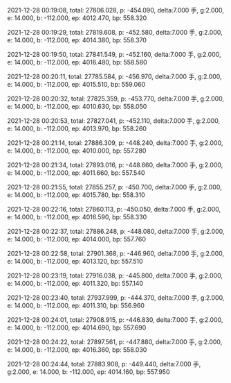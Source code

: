2021-12-28 00:19:08, total: 27806.028, p: -454.090, delta:7.000 手, g:2.000, e: 14.000, b: -112.000, ep: 4012.470, bp: 558.320

2021-12-28 00:19:29, total: 27819.608, p: -452.580, delta:7.000 手, g:2.000, e: 14.000, b: -112.000, ep: 4014.380, bp: 558.370

2021-12-28 00:19:50, total: 27841.549, p: -452.160, delta:7.000 手, g:2.000, e: 14.000, b: -112.000, ep: 4016.480, bp: 558.580

2021-12-28 00:20:11, total: 27785.584, p: -456.970, delta:7.000 手, g:2.000, e: 14.000, b: -112.000, ep: 4015.510, bp: 559.060

2021-12-28 00:20:32, total: 27825.359, p: -453.770, delta:7.000 手, g:2.000, e: 14.000, b: -112.000, ep: 4010.630, bp: 558.050

2021-12-28 00:20:53, total: 27827.041, p: -452.110, delta:7.000 手, g:2.000, e: 14.000, b: -112.000, ep: 4013.970, bp: 558.260

2021-12-28 00:21:14, total: 27886.309, p: -448.240, delta:7.000 手, g:2.000, e: 14.000, b: -112.000, ep: 4010.000, bp: 557.280

2021-12-28 00:21:34, total: 27893.016, p: -448.660, delta:7.000 手, g:2.000, e: 14.000, b: -112.000, ep: 4011.660, bp: 557.540

2021-12-28 00:21:55, total: 27855.257, p: -450.700, delta:7.000 手, g:2.000, e: 14.000, b: -112.000, ep: 4015.780, bp: 558.310

2021-12-28 00:22:16, total: 27860.113, p: -450.050, delta:7.000 手, g:2.000, e: 14.000, b: -112.000, ep: 4016.590, bp: 558.330

2021-12-28 00:22:37, total: 27886.248, p: -448.080, delta:7.000 手, g:2.000, e: 14.000, b: -112.000, ep: 4014.000, bp: 557.760

2021-12-28 00:22:58, total: 27901.368, p: -446.960, delta:7.000 手, g:2.000, e: 14.000, b: -112.000, ep: 4013.120, bp: 557.510

2021-12-28 00:23:19, total: 27916.038, p: -445.800, delta:7.000 手, g:2.000, e: 14.000, b: -112.000, ep: 4011.320, bp: 557.140

2021-12-28 00:23:40, total: 27937.999, p: -444.370, delta:7.000 手, g:2.000, e: 14.000, b: -112.000, ep: 4011.310, bp: 556.960

2021-12-28 00:24:01, total: 27908.915, p: -446.830, delta:7.000 手, g:2.000, e: 14.000, b: -112.000, ep: 4014.690, bp: 557.690

2021-12-28 00:24:22, total: 27897.561, p: -447.880, delta:7.000 手, g:2.000, e: 14.000, b: -112.000, ep: 4016.360, bp: 558.030

2021-12-28 00:24:44, total: 27883.908, p: -449.440, delta:7.000 手, g:2.000, e: 14.000, b: -112.000, ep: 4014.160, bp: 557.950